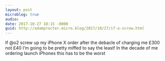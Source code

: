 ```yaml
---
layout: post
microblog: true
audio: 
date: 2017-10-27 18:15 -0000
guid: http://adamprocter.micro.blog/2017/10/27/if-o-screw.html
---
```

If @o2 screw up my iPhone X order after the debacle of charging me £300 not £40 I’m going to be pretty miffed to say the least! In the decade of me ordering launch iPhones this has to be the worst

